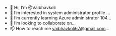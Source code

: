 - 👋 Hi, I’m @Vaibhavkoli
- 👀 I’m interested in system administrator profile ...
- 🌱 I’m currently learning Azure administrator 104...
- 💞️ I’m looking to collaborate on...
- 📫 How to reach me vaibhavkoli67@gmail.com...

<!---
Vaibhavkoli/Vaibhavkoli is a ✨ special ✨ repository because its `README.md` (this file) appears on your GitHub profile.
You can click the Preview link to take a look at your changes.
--->
